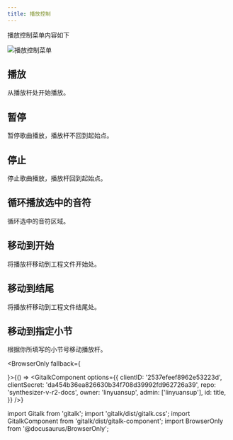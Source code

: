```yaml
---
title: 播放控制
---
```


播放控制菜单内容如下

![播放控制菜单](/docs/main_docs/menu/transport/1.png)

## 播放

从播放杆处开始播放。

## 暂停

暂停歌曲播放，播放杆不回到起始点。

## 停止

停止歌曲播放，播放杆回到起始点。

## 循环播放选中的音符

循环选中的音符区域。

## 移动到开始

将播放杆移动到工程文件开始处。

## 移动到结尾

将播放杆移动到工程文件结尾处。

## 移动到指定小节

根据你所填写的小节号移动播放杆。

<BrowserOnly fallback={<div></div>}>{() => <GitalkComponent options={{
    clientID: '2537efeef8962e53223d',
    clientSecret: 'da454b36ea826630b34f708d39992fd962726a39',
    repo: 'synthesizer-v-r2-docs',
    owner: 'linyuansup',
    admin: ['linyuansup'],
    id: title,
    }} />}
</BrowserOnly>

import Gitalk from 'gitalk';
import 'gitalk/dist/gitalk.css';
import GitalkComponent from 'gitalk/dist/gitalk-component';
import BrowserOnly from '@docusaurus/BrowserOnly';
